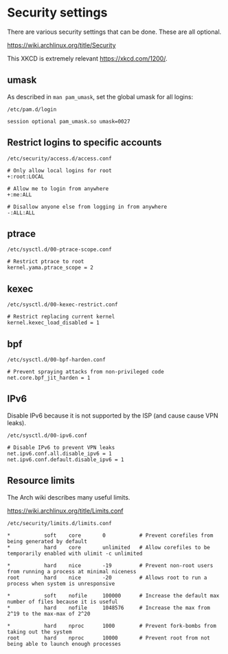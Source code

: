 # Security settings

There are various security settings that can be done. These are all optional.

<https://wiki.archlinux.org/title/Security>

This XKCD is extremely relevant <https://xkcd.com/1200/>.

## umask

As described in `man pam_umask`, set the global umask for all logins:

`/etc/pam.d/login`

```
session optional pam_umask.so umask=0027
```

## Restrict logins to specific accounts

`/etc/security/access.d/access.conf`

```
# Only allow local logins for root
+:root:LOCAL

# Allow me to login from anywhere
+:me:ALL

# Disallow anyone else from logging in from anywhere
-:ALL:ALL
```

## ptrace

`/etc/sysctl.d/00-ptrace-scope.conf`

```
# Restrict ptrace to root
kernel.yama.ptrace_scope = 2
```

## kexec

`/etc/sysctl.d/00-kexec-restrict.conf`

```
# Restrict replacing current kernel
kernel.kexec_load_disabled = 1
```

## bpf

`/etc/sysctl.d/00-bpf-harden.conf`

```
# Prevent spraying attacks from non-privileged code
net.core.bpf_jit_harden = 1
```

## IPv6

Disable IPv6 because it is not supported by the ISP (and cause cause VPN leaks).


`/etc/sysctl.d/00-ipv6.conf`

```
# Disable IPv6 to prevent VPN leaks
net.ipv6.conf.all.disable_ipv6 = 1
net.ipv6.conf.default.disable_ipv6 = 1
```

## Resource limits

The Arch wiki describes many useful limits.

<https://wiki.archlinux.org/title/Limits.conf>


`/etc/security/limits.d/limits.conf`

```
*           soft    core       0           # Prevent corefiles from being generated by default
*           hard    core       unlimited   # Allow corefiles to be temporarily enabled with ulimit -c unlimited

*           hard    nice       -19         # Prevent non-root users from running a process at minimal niceness
root        hard    nice       -20         # Allows root to run a process when system is unresponsive

*           soft    nofile     100000      # Increase the default max number of files because it is useful
*           hard    nofile     1048576     # Increase the max from 2^19 to the max-max of 2^20

*           hard    nproc      1000        # Prevent fork-bombs from taking out the system
root        hard    nproc      10000       # Prevent root from not being able to launch enough processes
```
